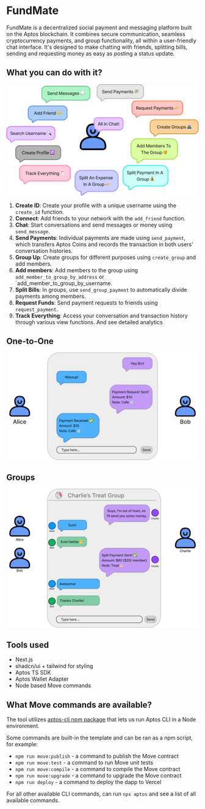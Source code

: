 # FundMate
FundMate is a decentralized social payment and messaging platform built on the Aptos blockchain. It combines secure communication, seamless cryptocurrency payments, and group functionality, all within a user-friendly chat interface. It's designed to make chatting with friends, splitting bills, sending and requesting money as easy as posting a status update.

## What you can do with it?
![Actions](./assets/actions.png)

1. **Create ID**: Create your profile with a unique username using the `create_id` function.
2. **Connect**: Add friends to your network with the `add_friend` function.
3. **Chat**: Start conversations and send messages or money using `send_message`.
4.  **Send Payments**: Individual payments are made using `send_payment`, which transfers Aptos Coins and records the transaction in both users' conversation histories.
5. **Group Up**: Create groups for different purposes using `create_group` and add members.
6. **Add members**: Add members to the group using `add_member_to_group_by_address`  or `add_member_to_group_by_username. 
7. **Split Bills**: In groups, use `send_group_payment` to automatically divide payments among members.
8. **Request Funds**: Send payment requests to friends using `request_payment`.
9. **Track Everything**: Access your conversation and transaction history through various view functions. And see detailed analytics

## One-to-One
![One to One Chat payments and reqeusts](./assets/one.png)

## Groups
![Group Chat Payment Split and Request](./assets/group.png)

## Tools used

- Next.js
- shadcn/ui + tailwind for styling
- Aptos TS SDK
- Aptos Wallet Adapter
- Node based Move commands

## What Move commands are available?

The tool utilizes [aptos-cli npm package](https://github.com/aptos-labs/aptos-cli) that lets us run Aptos CLI in a Node environment.

Some commands are built-in the template and can be ran as a npm script, for example:

- `npm run move:publish` - a command to publish the Move contract
- `npm run move:test` - a command to run Move unit tests
- `npm run move:compile` - a command to compile the Move contract
- `npm run move:upgrade` - a command to upgrade the Move contract
- `npm run deploy` - a command to deploy the dapp to Vercel

For all other available CLI commands, can run `npx aptos` and see a list of all available commands.
